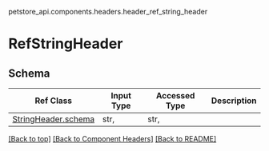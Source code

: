 petstore_api.components.headers.header_ref_string_header
# RefStringHeader
## Schema
Ref Class | Input Type | Accessed Type | Description
--------- | ---------- | ------------- | ------------
[StringHeader.schema](../../components/headers/header_string_header.md#schema) | str,  | str,  | 

[[Back to top]](#top) [[Back to Component Headers]](../../../README.md#Component-Headers) [[Back to README]](../../../README.md)
